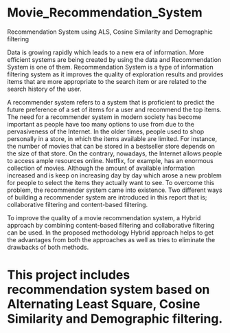 # Movie_Recommendation_System
Recommendation System using ALS, Cosine Similarity and Demographic filtering

Data is growing rapidly which leads to a new era of information. More efficient systems are being created by using the data and Recommendation System is one of them. 
Recommendation System is a type of information filtering system as it improves the quality of exploration results and provides items that are more appropriate to the search item or are related to the search history of the user.

A recommender system refers to a system that is proficient to predict the future preference of a set of items for a user and recommend the top items. The need for a recommender system in modern society has become important as people have too many options to use from due to the pervasiveness of the Internet. In the older times, people used to shop personally in a store, in which the items available are limited. For instance, the number of movies that can be stored in a bestseller store depends on the size of that store. On the contrary, nowadays, the Internet allows people to access ample resources online. Netflix, for example, has an enormous collection of movies. Although the amount of available information increased and is keep on increasing day by day which arose a new problem for people to select the items they actually want to see. To overcome this problem, the recommender system came into existence. Two different ways of building a recommender system are introduced in this report that is; collaborative filtering and content-based filtering. 

To improve the quality of a movie recommendation system, a Hybrid approach by combining content-based filtering and collaborative filtering can be used. In the proposed methodology Hybrid approach helps to get the advantages from both the approaches as well as tries to eliminate the drawbacks of both methods.

# This project includes recommendation system based on Alternating Least Square, Cosine Similarity and Demographic filtering.

